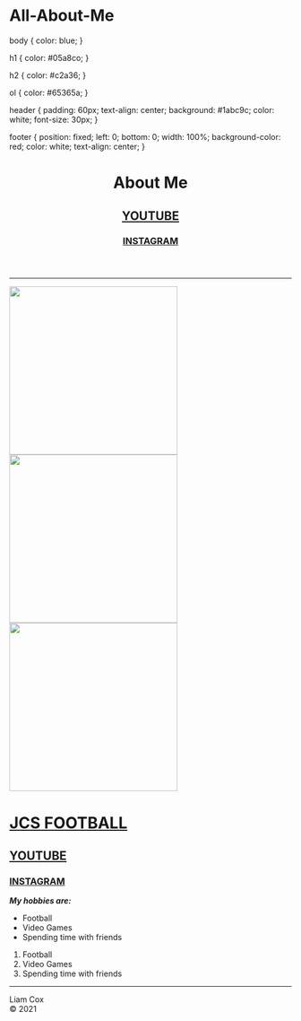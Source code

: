 # All-About-Me
<DOCTYPE html>
<html>
	body {
  color: blue;
}

h1 {
	color: #05a8co;
}

h2 {
	color: #c2a36;
}

ol {
	color: #65365a;
}

header {
  padding: 60px;
  text-align: center;
  background: #1abc9c;
  color: white;
  font-size: 30px;
}


footer {
  position: fixed;
  left: 0;
  bottom: 0;
  width: 100%;
  background-color: red;
  color: white;
  text-align: center;
}

<head>
  <title>All About Me</title>
</head>
<body>
  <header><h1>About Me</h1><nav> <a href="youtube.com"alt="YOUTUBE"><h2>YOUTUBE</h2></a>
  <a href="instagram.com"alt="instagram"><h3>INSTAGRAM</h3></a></header>
  <hr>
<p><img src="https://photos.smugmug.com/JCS-High-School/NewberryMathTechnology/21-22-Coding-Images/Cox/n-r9xr8d/i-KSCzTsJ/0/64608834/Th/i-KSCzTsJ-Th.png
  " width="300">
<img src="https://photos.smugmug.com/JCS-High-School/NewberryMathTechnology/21-22-Coding-Images/Cox/n-r9xr8d/i-9ZpzDvH/0/268af7cc/L/i-9ZpzDvH-L.jpg" width="300">
 <img src="https://i.insider.com/5f18a8f7aee6a8374a7e21b4?width=750&format=jpeg&auto=webp" width="300">
<p><a href="https://jcseagles.org/athletics/football/"alt="JCS FOOTBALL"><h1>JCS FOOTBALL</h1></a>
  <a href="youtube.com"alt="YOUTUBE"><h2>YOUTUBE</h2></a>
  <a href="instagram.com"alt="instagram"><h3>INSTAGRAM</h3></a>
<p><strong><em>My hobbies are:</em></strong><p><section>
  <ul>
    <li> Football </li>
    <li> Video Games </li>
    <li> Spending time with friends </li>
</ul>
<ol>
   <li> Football </li>
    <li> Video Games </li>
    <li> Spending time with friends </li>
</ol><nav>
 <hr> <footer>Liam Cox</br>&#169 2021</footer>
</body>
  </html>
  

